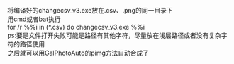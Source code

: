将编译好的changecsv_v3.exe放在.csv、.png的同一目录下<br />
用cmd或者bat执行<br />
for /r %%i in (*.csv) do changecsv_v3.exe %%i<br />
ps:要是文件打开失败可能是路径有其他字符，尽量放在浅层路径或者没有复杂字符的路径使用<br />
之后就可以用GalPhotoAuto的pimg方法自动合成了
